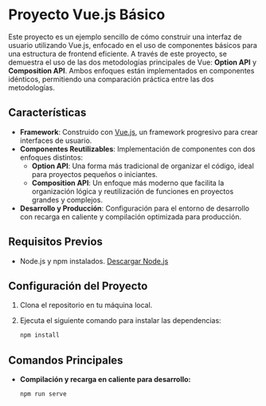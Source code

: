 

# Proyecto Vue.js Básico

Este proyecto es un ejemplo sencillo de cómo construir una interfaz de usuario utilizando Vue.js, enfocado en el uso de componentes básicos para una estructura de frontend eficiente. A través de este proyecto, se demuestra el uso de las dos metodologías principales de Vue: **Option API** y **Composition API**. Ambos enfoques están implementados en componentes idénticos, permitiendo una comparación práctica entre las dos metodologías.

## Características

- **Framework**: Construido con [Vue.js](https://vuejs.org/), un framework progresivo para crear interfaces de usuario.
- **Componentes Reutilizables**: Implementación de componentes con dos enfoques distintos:
  - **Option API**: Una forma más tradicional de organizar el código, ideal para proyectos pequeños o iniciantes.
  - **Composition API**: Un enfoque más moderno que facilita la organización lógica y reutilización de funciones en proyectos grandes y complejos.
- **Desarrollo y Producción**: Configuración para el entorno de desarrollo con recarga en caliente y compilación optimizada para producción.

## Requisitos Previos

- Node.js y npm instalados. [Descargar Node.js](https://nodejs.org/)

## Configuración del Proyecto

1. Clona el repositorio en tu máquina local.
2. Ejecuta el siguiente comando para instalar las dependencias:

   ```bash
   npm install
   ```

## Comandos Principales

- **Compilación y recarga en caliente para desarrollo:**

   ```bash
   npm run serve
   ```
